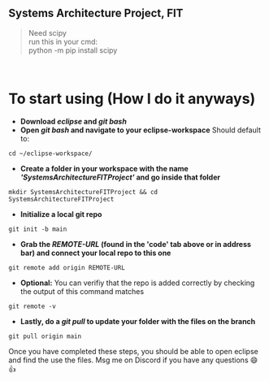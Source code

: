 ## Systems Architecture Project, FIT ##
> Need scipy <br />
> run this in your cmd: <br />
> python -m pip install scipy <br />


‎

# To start using (How I do it anyways)
- **Download _eclipse_ and _git bash_**
- **Open _git bash_ and navigate to your eclipse-workspace**
Should default to:
```
cd ~/eclipse-workspace/
```
- **Create a folder in your workspace with the name _'SystemsArchitectureFITProject'_ and go inside that folder**
```
mkdir SystemsArchitectureFITProject && cd SystemsArchitectureFITProject
```
- **Initialize a local git repo**
```
git init -b main
```
- **Grab the _REMOTE-URL_ (found in the 'code' tab above or in address bar) and connect your local repo to this one**
```
git remote add origin REMOTE-URL
```
- **Optional:** You can verifiy that the repo is added correctly by checking the output of this command matches
```
git remote -v
```
- **Lastly, do a _git pull_ to update your folder with the files on the branch**
```
git pull origin main
```
Once you have completed these steps, you should be able to open eclipse and find the use the files.
Msg me on Discord if you have any questions :smile::+1:

